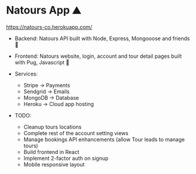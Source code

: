 # Natours App ⛰

https://natours-co.herokuapp.com/

- Backend: Natours API built with Node, Express, Mongooose and friends 🐣

- Frontend: Natours website, login, account and tour detail pages built with Pug, Javascript 🐶

- Services:

  - Stripe -> Payments
  - Sendgrid -> Emails
  - MongoDB -> Database
  - Heroku -> Cloud app hosting

- TODO:

  - Cleanup tours locations
  - Complete rest of the account setting views
  - Manage bookings API enhancements (allow Tour leads to manage tours)
  - Build frontend in React
  - Implement 2-factor auth on signup
  - Mobile responsive layout

